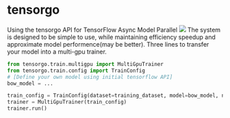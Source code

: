 # tensorgo
Using the tensorgo API for TensorFlow Async Model Parallel
![](http://7xl3p7.com1.z0.glb.clouddn.com/17-9-7/11824570.jpg)
The system is designed to be simple to use, while maintaining efficiency speedup and approximate model performence(may be better).
Three lines to transfer your model into a multi-gpu trainer.

```python
from tensorgo.train.multigpu import MultiGpuTrainer
from tensorgo.train.config import TrainConfig
# [Define your own model using initial tensorflow API]
bow_model = ...

train_config = TrainConfig(dataset=training_dataset, model=bow_model, n_towers=5, commbatch=50000/32)
trainer = MultiGpuTrainer(train_config)
trainer.run()
```
